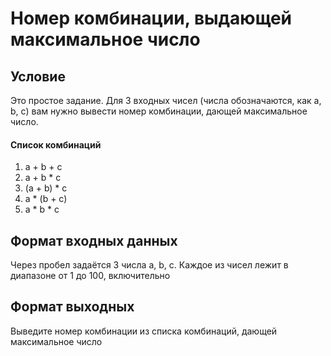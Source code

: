 # Номер комбинации, выдающей максимальное число

## Условие
Это простое задание. Для 3 входных чисел (числа обозначаются, как a, b, c) вам нужно вывести номер комбинации, дающей максимальное число.
#### Список комбинаций
1. a + b + c 
2. a + b * c
3. (a + b) * c 
4. a * (b + c)
5. a * b * c

## Формат входных данных
Через пробел задаётся 3 числа a, b, c. Каждое из чисел лежит в диапазоне от 1 до 100, включительно

## Формат выходных
Выведите номер комбинации из списка комбинаций, дающей максимальное число